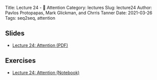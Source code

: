 Title: Lecture 24 - 🧠 Attention
Category: lectures
Slug: lecture24
Author: Pavlos Protopapas, Mark Glickman, and Chrris Tanner
Date: 2021-03-26
Tags: seq2seq, attention

## Slides
- [Lecture 24: Attention (PDF)]({attach}presentation/Lecture24_Attention.pdf)

## Exercises
- [Lecture 24: Attention (Notebook)]({filename}notebook/L24_Ex1_student.ipynb)